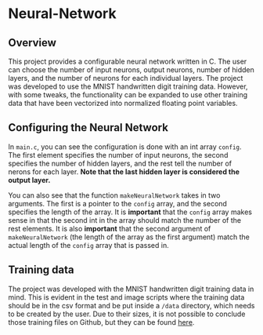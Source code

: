 # Neural-Network
## Overview
This project provides a configurable neural network written in C. The user can choose the number of input neurons, output neurons, number of hidden layers, and the number of neurons for each individual layers. The project was developed to use the MNIST handwritten digit training data. However, with some tweaks, the functionality can be expanded to use other training data that have been vectorized into normalized floating point variables.

## Configuring the Neural Network
In `main.c`, you can see the configuration is done with an int array `config`. The first element specifies the number of input neurons, the second specifies the number of hidden layers, and the rest tell the number of nerons for each layer. **Note that the last hidden layer is considered the output layer.**

You can also see that the function `makeNeuralNetwork` takes in two arguments. The first is a pointer to the `config` array, and the second specifies the length of the array. 
It is **important** that the `config` array makes sense in that the second int in the array should match the number of the rest elements. It is also **important** that the second argument of `makeNeuralNetwork` (the length of the array as the first argument) match the actual length of the `config` array that is passed in.

## Training data
The project was developed with the MNIST handwritten digit training data in mind. This is evident in the test and image scripts where the training data should be in the csv format and be put inside a `/data` directory, which needs to be created by the user. Due to their sizes, it is not possible to conclude those training files on Github, but they can be found [here](https://www.kaggle.com/datasets/oddrationale/mnist-in-csv).
